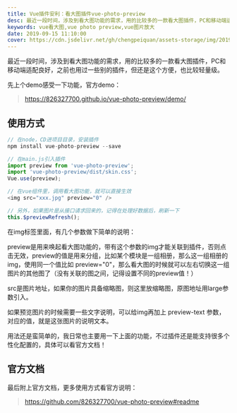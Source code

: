 ```yaml
---
title: Vue插件安利：看大图插件vue-photo-preview
desc: 最近一段时间，涉及到看大图功能的需求，用的比较多的一款看大图插件，PC和移动端适配良好，之前也用过一些别的插件，但还是这个方便，也比较轻量级。
keywords: vue看大图,vue photo preview,vue图片放大
date: 2019-09-15 11:10:00
cover: https://cdn.jsdelivr.net/gh/chengpeiquan/assets-storage/img/2019/09/1-1.jpg
---
```


最近一段时间，涉及到看大图功能的需求，用的比较多的一款看大图插件，PC和移动端适配良好，之前也用过一些别的插件，但还是这个方便，也比较轻量级。

先上个demo感受一下功能，官方demo：

>https://826327700.github.io/vue-photo-preview/demo/

<h2>使用方式</h2>


```javascript
// 在node，CD进项目目录，安装插件
npm install vue-photo-preview --save

// 在main.js引入插件
import preview from 'vue-photo-preview';
import 'vue-photo-preview/dist/skin.css';
Vue.use(preview);

// 在vue组件里，调用看大图功能，就可以直接生效
<img src="xxx.jpg" preview="0" />

// 另外，如果图片是从接口请求回来的，记得在处理好数据后，刷新一下
this.$previewRefresh();
```

在img标签里面，有几个参数做下简单的说明：

preview是用来唤起看大图功能的，带有这个参数的img才能关联到插件，否则点击无效，preview的值是用来分组，比如某个模块是一组相册，那么这一组相册的img，使用同一个值比如 preview="0"，那么看大图的时候就可以左右切换这一组图片的其他图了（没有关联的图之间，记得设置不同的preview值！）

src是图片地址，如果你的图片具备缩略图，则这里放缩略图，原图地址用large参数引入。

如果预览图片的时候需要一些文字说明，可以给img再加上 preview-text 参数，对应的值，就是这张图片的说明文本。

用法还是蛮简单的，我日常也主要用一下上面的功能，不过插件还是能支持很多个性化配置的，具体可以看官方文档！

<h2>官方文档</h2>

最后附上官方文档，更多使用方式看官方说明：

>https://github.com/826327700/vue-photo-preview#readme